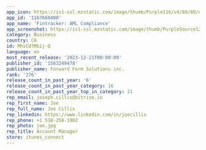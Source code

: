 ```yaml
---
app_icon: https://is1-ssl.mzstatic.com/image/thumb/Purple116/v4/8d/80/e7/8d80e7ea-bbad-ece8-b7dd-0b5fd6c5af45/AppIcon-1x_U007emarketing-0-10-0-0-0-0-85-220-0.png/1024x1024bb.png
app_id: '1167660480'
app_name: 'Fintracker: AML Compliance'
app_screenshot: https://is1-ssl.mzstatic.com/image/thumb/PurpleSource125/v4/bc/26/28/bc2628d3-9fa0-16e4-ea46-89e739944fe0/a4088909-3010-49b4-92c0-78d31a06bcb6_Simulator_Screen_Shot_-_iPhone_11_Pro_Max_-_2021-07-06_at_13.54.35.png/1242x2688bb.png
category: Business
country: CA
id: MhsCdfMbij-Q
language: en
most_recent_release: '2023-12-21T00:00:00'
publisher_id: '1563249478'
publisher_name: Forward Form Solutions inc.
rank: '276'
release_count_in_past_year: '6'
release_count_in_past_year_category: 16
release_count_in_past_year_top_in_category: 21
rep_email: joseph.cillis@bitrise.io
rep_first_name: Joe
rep_full_name: Joe Cillis
rep_linkedin: https://www.linkedin.com/in/joecillis
rep_phone: +1 518-258-1902
rep_photo: joe.jpg
rep_title: Account Manager
store: itunes_connect
---
```

